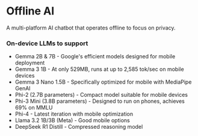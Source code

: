 # Offline AI

A multi-platform AI chatbot that operates offline to focus on privacy.

### On-device LLMs to support
- Gemma 2B & 7B - Google's efficient models designed for mobile deployment
- Gemma 3 1B - At only 529MB, runs at up to 2,585 tok/sec on mobile devices
- Gemma 3 Nano 1.5B - Specifically optimized for mobile with MediaPipe GenAI
- Phi-2 (2.7B parameters) - Compact model suitable for mobile devices
- Phi-3 Mini (3.8B parameters) - Designed to run on phones, achieves 69% on MMLU
- Phi-4 - Latest iteration with mobile optimization
- Llama 3.2 1B/3B (Meta) - Good mobile options
- DeepSeek R1 Distill - Compressed reasoning model
